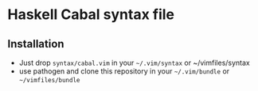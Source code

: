 Haskell Cabal syntax file
=========================

Installation
------------

 * Just drop `syntax/cabal.vim` in your `~/.vim/syntax` or ~/vimfiles/syntax
 * use pathogen and clone this repository in your `~/.vim/bundle` or `~/vimfiles/bundle`

